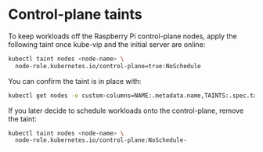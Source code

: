 # Control-plane taints

To keep workloads off the Raspberry Pi control-plane nodes, apply the following taint
once kube-vip and the initial server are online:

```bash
kubectl taint nodes <node-name> \
  node-role.kubernetes.io/control-plane=true:NoSchedule
```

You can confirm the taint is in place with:

```bash
kubectl get nodes -o custom-columns=NAME:.metadata.name,TAINTS:.spec.taints
```

If you later decide to schedule workloads onto the control-plane, remove the taint:

```bash
kubectl taint nodes <node-name> \
  node-role.kubernetes.io/control-plane:NoSchedule-
```
